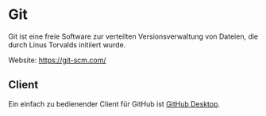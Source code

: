 # Git
Git ist eine freie Software zur verteilten Versionsverwaltung von Dateien, die durch Linus Torvalds initiiert wurde.

Website: <https://git-scm.com/>

## Client

Ein einfach zu bedienender Client für GitHub ist [GitHub Desktop](https://desktop.github.com/). 